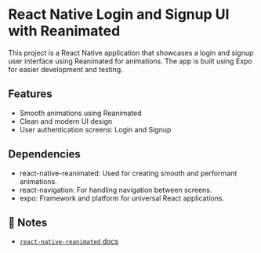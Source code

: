 # React Native Login and Signup UI with Reanimated

This project is a React Native application that showcases a login and signup user interface using Reanimated for animations. The app is built using Expo for easier development and testing.

## Features

- Smooth animations using Reanimated
- Clean and modern UI design
- User authentication screens: Login and Signup

## Dependencies
- react-native-reanimated: Used for creating smooth and performant animations.
- react-navigation: For handling navigation between screens.
- expo: Framework and platform for universal React applications.

## 📝 Notes

- [`react-native-reanimated` docs](https://docs.swmansion.com/react-native-reanimated/)


